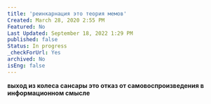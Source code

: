 ```yaml
---
title: 'реинкарнация это теория мемов'
Created: March 28, 2020 2:55 PM
Featured: No
Last Updated: September 18, 2022 1:29 PM
published: false
Status: In progress
_checkForUrl: Yes
archived: No
isEng: false
---
```


**выход из колеса сансары это отказ от самовоспроизведения в информационном смысле**